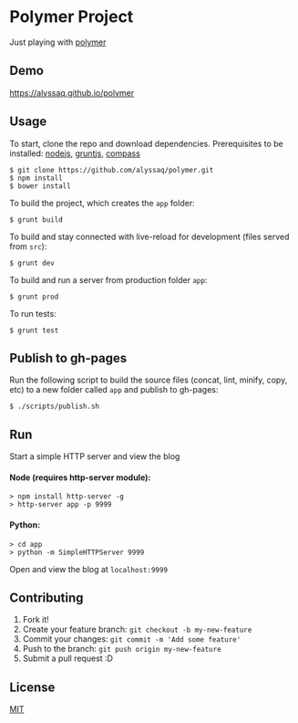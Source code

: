 # Polymer Project

Just playing with [polymer](http://www.polymer-project.org/)

## Demo
https://alyssaq.github.io/polymer

## Usage
To start, clone the repo and download dependencies.
Prerequisites to be installed: [nodejs](www.nodejs.org), [gruntjs](www.gruntjs.com), [compass](http://compass-style.org/install/)

    $ git clone https://github.com/alyssaq/polymer.git
    $ npm install
    $ bower install

To build the project, which creates the `app` folder:

    $ grunt build

To build and stay connected with live-reload for development (files served from `src`):

    $ grunt dev

To build and run a server from production folder `app`:

    $ grunt prod

To run tests:

    $ grunt test

## Publish to gh-pages
Run the following script to build the source files (concat, lint, minify, copy, etc) to a new folder called `app` and publish to gh-pages:

    $ ./scripts/publish.sh

## Run
Start a simple HTTP server and view the blog

#### Node (requires http-server module):

    > npm install http-server -g
    > http-server app -p 9999

#### Python:

    > cd app
    > python -m SimpleHTTPServer 9999

Open and view the blog at `localhost:9999`

## Contributing
1. Fork it!
2. Create your feature branch: `git checkout -b my-new-feature`
3. Commit your changes: `git commit -m 'Add some feature'`
4. Push to the branch: `git push origin my-new-feature`
5. Submit a pull request :D

## License
[MIT](http://alyssaq.github.io/mit-license/)
